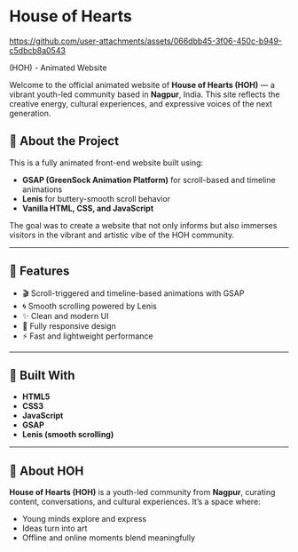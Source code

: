 
# House of Hearts 

https://github.com/user-attachments/assets/066dbb45-3f06-450c-b949-c5dbcb8a0543

(HOH) - Animated Website

Welcome to the official animated website of **House of Hearts (HOH)** — a vibrant youth-led community based in **Nagpur**, India. This site reflects the creative energy, cultural experiences, and expressive voices of the next generation.


## 🎨 About the Project

This is a fully animated front-end website built using:

- **GSAP (GreenSock Animation Platform)** for scroll-based and timeline animations
- **Lenis** for buttery-smooth scroll behavior
- **Vanilla HTML, CSS, and JavaScript**

The goal was to create a website that not only informs but also immerses visitors in the vibrant and artistic vibe of the HOH community.

---

## 🔧 Features

- 🎬 Scroll-triggered and timeline-based animations with GSAP
- 🌀 Smooth scrolling powered by Lenis
- ✨ Clean and modern UI
- 📱 Fully responsive design
- ⚡ Fast and lightweight performance

---

## 🧰 Built With

- **HTML5**
- **CSS3**
- **JavaScript**
- **GSAP**
- **Lenis (smooth scrolling)**

---

## 🫶 About HOH

**House of Hearts (HOH)** is a youth-led community from **Nagpur**, curating content, conversations, and cultural experiences. It’s a space where:

- Young minds explore and express
- Ideas turn into art
- Offline and online moments blend meaningfully


